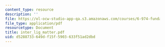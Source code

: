 ```yaml
---
content_type: resource
description: ''
file: https://ol-ocw-studio-app-qa.s3.amazonaws.com/courses/6-974-fundamentals-of-photonics-quantum-electronics-spring-2006/d5288733649df15f5903633f51ad2dbd_inter_lig_matter.pdf
file_type: application/pdf
resourcetype: Document
title: inter_lig_matter.pdf
uid: d5288733-649d-f15f-5903-633f51ad2dbd
---
```

